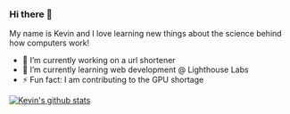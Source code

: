 ### Hi there 👋
My name is Kevin and I love learning new things about the science behind how computers work!

- 🔭 I’m currently working on a url shortener
- 🌱 I’m currently learning web development @ Lighthouse Labs
- ⚡ Fun fact: I am contributing to the GPU shortage


[![Kevin's github stats](https://github-readme-stats.vercel.app/api?username=unko-chan)](https://github.com/anuraghazra/github-readme-stats)

